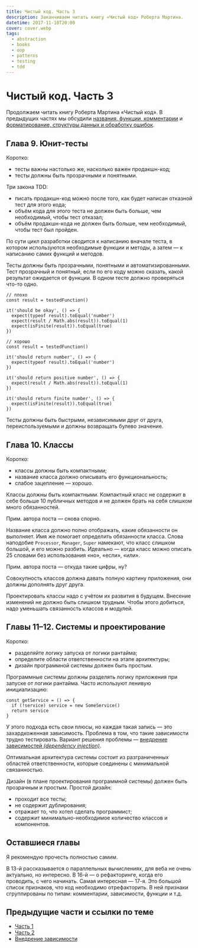 ```yaml
---
title: Чистый код. Часть 3
description: Заканчиваем читать книгу «Чистый код» Роберта Мартина.
datetime: 2017-11-10T20:00
cover: cover.webp
tags:
  - abstraction
  - books
  - oop
  - patterns
  - testing
  - tdd
---
```


# Чистый код. Часть 3

Продолжаем читать книгу Роберта Мартина «Чистый код». В предыдущих частях мы обсудили [названия, функции, комментарии](/blog/clean-code/) и [форматирование, структуры данных и обработку ошибок](/blog/clean-code-2).

## Глава 9. Юнит-тесты

Коротко:

- тесты важны настолько же, насколько важен продакшн-код;
- тесты должны быть прозрачными и понятными.

Три закона TDD:

- писать продакшн-код можно после того, как будет написан отказной тест для этого кода;
- объём кода для этого теста не должен быть больше, чем необходимый, чтобы тест отказал;
- объём продакшн-кода не должен быть больше, чем необходимый, чтобы тест был пройден.

По сути цикл разработки сводится к написанию вначале теста, в котором используются необходимые функции и методы, а затем — к написанию самих функций и методов.

Тесты должны быть прозрачными, понятными и автоматизированными. Тест прозрачный и понятный, если по его коду можно сказать, какой результат ожидается от функции. В одном тесте должно проверяться что-то одно.

```
// плохо
const result = testedFunction()

it('should be okay', () => {
  expect(typeof result).toEqual('number')
  expect(result / Math.abs(result)).toEqual(1)
  expect(isFinite(result)).toEqual(true)
})

// хорошо
const result = testedFunction()

it('should return number', () => {
  expect(typeof result).toEqual('number')
})

it('should return positive number', () => {
  expect(result / Math.abs(result)).toEqual(1)
})

it('should return finite number', () => {
  expect(isFinite(result)).toEqual(true)
})
```

Тесты должны быть быстрыми, независимыми друг от друга, переиспользуемыми и должны возвращать булево значение.

## Глава 10. Классы

Коротко:

- классы должны быть компактными;
- название класса должно описывать его функциональность;
- слабое зацепление — хорошо.

Классы должны быть компактными. Компактный класс не содержит в себе больше 10 публичных методов и не должен брать на себя слишком много обязанностей.

<aside>Прим. автора поста — снова спорно.</aside>

Название класса должно полно отображать, какие обязанности он выполняет. Имя же помогает определить обязанности класса. Слова наподобие `Processor`, `Manager`, `Super` намекают, что класс слишком большой, и его можно разбить. Идеально — когда класс можно описать 25 словами без использования «но», «если», «или».

<aside>Прим. автора поста — откуда такие цифры, ну?</aside>

Совокупность классов должна давать полную картину приложения, они должны дополнять друг друга.

Проектировать классы надо с учётом их развития в будущем. Внесение изменений не должно быть слишком трудным. Чтобы этого добиться, надо уменьшать связанность классов и модулей.

## Главы 11–12. Системы и проектирование

Коротко:

- разделяйте логику запуска от логики рантайма;
- определите области ответственности на этапе архитектуры;
- дизайн программной системы должен быть простым.

Программные системы должны разделять логику приложения при запуске от логики рантайма. Часто используют ленивую инициализацию:

```
const getService = () => {
  if (!service) service = new SomeService()
  return service
}
```

У этого подхода есть свои плюсы, но каждая такая запись — это захардкоженная зависимость. Проблема в том, что такие зависимости трудно тестировать. Вариант решения проблемы — [внедрение зависимостей _(dependency injection)_](https://ru.wikipedia.org/wiki/Внедрение_зависимости).

Оптимальная архитектура системы состоит из разграниченных областей ответственности, которые соединены с минимальной связанностью.

Дизайн (в плане проектирования программной системы) должен быть прозрачным и простым. Простой дизайн:

- проходит все тесты;
- не содержит дублирования;
- отражает то, что хотел сделать программист;
- содержит минимально-необходимое количество классов и компонентов.

## Оставшиеся главы

Я рекомендую прочесть полностью самим.

В 13-й рассказывается о параллельных вычислениях, для веба не очень актуально, но интересно. В 16-й — о рефакторинге, когда его проводить, с чего начинать. Самая интересная — 17-я. Это большой список признаков, что код необходимо отрефакторить. В ней признаки сгруппированы по типам: комментарии, зависимости, функции и т.д.

## Предыдущие части и ссылки по теме

- [Часть 1](/blog/clean-code/)
- [Часть 2](/blog/clean-code-2/)
- [Внедрение зависимости](https://ru.wikipedia.org/wiki/Внедрение_зависимости)
